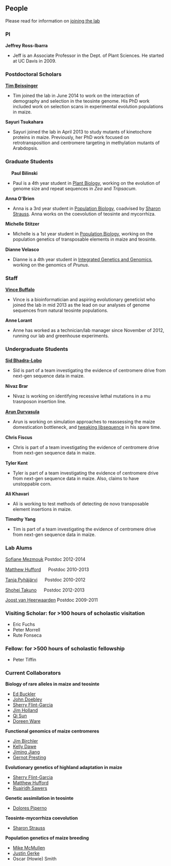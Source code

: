 ## People

Please read for information on [joining the lab](http://www.rilab.org/prosp.html)

### PI

**Jeffrey Ross-Ibarra** <a href="https://github.com/rossibarra/CV"><img src="http://www.rilab.org/images/txt.png" style="width: 15px;"></a> <a href="https://twitter.com/jrossibarra"><img src="http://www.rilab.org/images/Twitter_logo_blue.png" style="width: 15px;"></a>

* Jeff is an Associate Professor in the Dept. of Plant Sciences. He started at UC Davis in 2009. 

### Postdoctoral Scholars

**[Tim Beissinger](http://scholar.google.com/citations?user=PHAEOXIAAAAJ&hl=en)** <a href="https://twitter.com/timbeissinger"><img src="http://www.rilab.org/images/Twitter_logo_blue.png" style="width: 15px;"></a>

* Tim joined the lab in June 2014 to work on the interaction of demography and selection in the teosinte genome.  His PhD work included work on selection scans in experimental evolution populations in maize.

**Sayuri Tsukahara**

* Sayuri joined the lab in April 2013 to study mutants of kinetochore proteins in maize.  Previously, her PhD work focused on retrotransposition and centromere targeting in methylation mutants of Arabdopsis.

### Graduate Students

<a href="https://twitter.com/timbeissinger"><img src="http://www.rilab.org/images/bilinski.png" style="width: 15px;"></a> **Paul Bilinski** <a href="https://twitter.com/pbilinsk"><img src="http://www.rilab.org/images/Twitter_logo_blue.png" style="width: 15px;"></a>

* Paul is a 4th year student in [Plant Biology](http://biosci3.ucdavis.edu/gradGroups/pb/), working on the evolution of genome size and repeat sequences in *Zea* and *Tripsacum*.

**Anna O'Brien**

* Anna is a 3rd year student in [Population Biology](http://www-eve.ucdavis.edu/eve/pbg/), coadvised by [Sharon Strauss](http://sharonstrauss.wordpress.com). Anna works on the coevolution of teosinte and mycorrhiza.

**Michelle Stitzer**

* Michelle is a 1st year student in [Population Biology](http://www-eve.ucdavis.edu/eve/pbg/), working on the population genetics of transposable elements in maize and teosinte.

**Dianne Velasco** <a href="https://twitter.com/napknscrib"><img src="http://www.rilab.org/images/Twitter_logo_blue.png" style="width: 15px;"></a>

* Dianne is a 4th year student in [Integrated Genetics and Genomics](http://biosci3.ucdavis.edu/GradGroups/GGG/Default.aspx), working on the genomics of *Prunus*.
 
### Staff

[**Vince Buffalo**](http://www.vincebuffalo.com/) <a href="https://twitter.com/vsbuffalo"><img src="http://www.rilab.org/images/Twitter_logo_blue.png" style="width: 15px;"></a>

* Vince is a bioinformatician and aspiring evolutionary geneticist who joined the lab in mid 2013 as the lead on our analyses of genome sequences from natural teosinte populations. 

**Anne Lorant**

* Anne has worked as a technician/lab manager since November of 2012, running our lab and greenhouse experiments.

### Undergraduate Students

**[Sid Bhadra-Lobo](https://github.com/sidbhadra-lobo)** <a href="https://twitter.com/SidBL"><img src="http://www.rilab.org/images/Twitter_logo_blue.png" style="width: 15px;"></a>

* Sid is part of a team investigating the evidence of centromere drive from next-gen sequence data in maize.

**Nivaz Brar** <a href="https://twitter.com/Nivaz1"><img src="http://www.rilab.org/images/Twitter_logo_blue.png" style="width: 15px;"></a>

* Nivaz is working on identifying recessive lethal mutations in a mu trasnposon insertion line.

[**Arun Durvasula**](https://github.com/arundurvasula) <a href="https://twitter.com/arundurvasula"><img src="http://www.rilab.org/images/Twitter_logo_blue.png" style="width: 15px;"></a>

* Arun is working on simulation approaches to reassessing the maize domestication bottleneck, and [tweaking libsequence](https://github.com/arundurvasula/libsequencevcf-1.7.6) in his spare time.

**Chris Fiscus** <a href="https://twitter.com/cjfiscu"><img src="http://www.rilab.org/images/Twitter_logo_blue.png" style="width: 15px;"></a> 

* Chris is part of a team investigating the evidence of centromere drive from next-gen sequence data in maize.

**Tyler Kent** <a href="https://twitter.com/tylervkent"><img src="http://www.rilab.org/images/Twitter_logo_blue.png" style="width: 15px;"></a>

* Tyler is part of a team investigating the evidence of centromere drive from next-gen sequence data in maize. Also, claims to have unstoppable corn.

**Ali Khavari** 

* Ali is working to test methods of detecting de novo transposable element insertions in maize.

**Timothy Yang**

* Tim is part of a team investigating the evidence of centromere drive from next-gen sequence data in maize.

### Lab Alums

[Sofiane Mezmouk](http://www.linkedin.com/pub/sofiane-mezmouk/6b/a35/a34) Postdoc 2012-2014

[Matthew Hufford](http://www.public.iastate.edu/~mhufford/HuffordLab/home.html) <a href="https://twitter.com/mbhufford"><img src="http://www.rilab.org/images/Twitter_logo_blue.png" style="width: 15px;"></a> Postdoc 2010-2013

[Tanja Pyhäjärvi](https://wiki.oulu.fi/pages/viewpage.action?pageId=13382392) <a href="https://twitter.com/PyhaTanja"><img src="http://www.rilab.org/images/Twitter_logo_blue.png" style="width: 15px;"></a> Postdoc 2010-2012

[Shohei Takuno](https://sites.google.com/site/shoheitakuno/) <a href="https://twitter.com/ShoheiTakuno"><img src="http://www.rilab.org/images/Twitter_logo_blue.png" style="width: 15px;"></a> Postdoc 2012-2013

[Joost van Heerwaarden](http://www.wageningenur.nl/en/Persons/dr.ir.-J-Joost-van-Heerwaarden.htm) Postdoc 2009-2011

### Visiting Scholar: for >100 hours of scholastic visitation

* Eric Fuchs
* Peter Morrell
* Rute Fonseca

### Fellow: for >500 hours of scholastic fellowship

* Peter Tiffin

### Current Collaborators

**Biology of rare alleles in maize and teosinte**

* [Ed Buckler](http://www.maizegenetics.net)
* [John Doebley](http://teosinte.wisc.edu)
* [Sherry Flint-Garcia](http://web.missouri.edu/~flint-garcias/)
* [Jim Holland](http://www4.ncsu.edu/~jholland/homepage.htm)
* [Qi Sun](http://vivo.cornell.edu/display/individual24418)
* [Doreen Ware](http://warelab.org)

**Functional genomics of maize centromeres**

* [Jim Birchler](http://ipg.missouri.edu/faculty/birchler.cfm)
* [Kelly Dawe](http://www.dawelab.org)
* [Jiming Jiang](http://genetics.wisc.edu/Jiang.htm)
* [Gernot Presting](http://genomics.hawaii.edu/prestinglab/)

**Evolutionary genetics of highland adaptation in maize**

* [Sherry Flint-Garcia](http://web.missouri.edu/~flint-garcias/)
* [Matthew Hufford](http://www.public.iastate.edu/~mhufford/HuffordLab/home.html)
* [Ruairidh Sawers](http://www.langebio.cinvestav.mx/?pag=165)

**Genetic assimilation in teosinte**

* [Dolores Piperno](http://www.stri.si.edu/english/scientific_staff/staff_scientist/scientist.php?id=26)

**Teosinte-mycorrhiza coevolution**

* [Sharon Strauss](http://sharonstrauss.wordpress.com)

**Population genetics of maize breeding**

* [Mike McMullen](http://ipg.missouri.edu/faculty/mcmullen.cfm)
* [Justin Gerke](http://www.linkedin.com/pub/justin-gerke/11/ab4/312)
* Oscar (Howie) Smith
